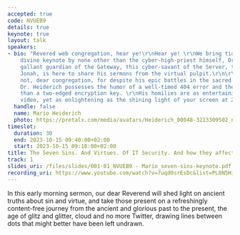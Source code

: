 ```yaml
---
accepted: true
code: NVUEB9
details: true
keynote: true
layout: talk
speakers:
- bio: "Revered web congregation, hear ye!\r\nHear ye! \r\nWe bring tidings of a truly
    divine keynote by none other than the cyber-high-priest himself, Dr. Mario Heiderich.\r\n\r\nThis
    gallant guardian of the Gateway, this cyber-savant of the Server, this JavaScript
    Jonah, is here to share his sermons from the virtual pulpit.\r\n\r\nYet, fear
    not, dear congregation, for despite his epic battles in the sacred crypts of XSS,
    Dr. Heiderich possesses the humor of a well-timed 404 error and the wit sharper
    than a two-edged encryption key. \r\nHis homilies are as entertaining as a cat
    video, yet as enlightening as the shining light of your screen at 2 a.m."
  handle: false
  name: Mario Heiderich
  photo: https://pretalx.com/media/avatars/Heiderich_00048-3213309502_netensr.png
timeslot:
  duration: 30
  end: 2023-10-15 09:40:00+02:00
  start: 2023-10-15 09:10:00+02:00
title: The Seven Sins. And Virtues. Of IT Security. And how they affect our world.
track: 1
slides_uri: /files/slides/001-01_NVUEB9 - Mario_seven-sins-keynote.pdf
recording_uri: https://www.youtube.com/watch?v=7uqd0srEsDc&list=PL8N5HiRDvZ-dVdLNXf6kC3WDi8AWBS27g&index=2
---
```


In this early morning sermon, our dear Reverend will shed light on
ancient truths about sin and virtue, and take those present on a
refreshingly content-free journey from the ancient and glorious past to
the present, the age of glitz and glitter, cloud and no more Twitter,
drawing lines between dots that might better have been left undrawn.